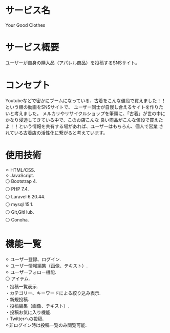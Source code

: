 # サービス名
 
Your Good Clothes
 
# サービス概要

ユーザーが自身の購入品（アパレル商品）を投稿するSNSサイト。
 
# コンセプト

Youtubeなどで密かにブームになっている、古着をこんな値段で買えました！！という類の動画をSNSサイトで、
ユーザー同士が自慢し合えるサイトを作りたいと考えました。
メルカリやリサイクルショップを筆頭に、「古着」が世の中にかなり浸透してきている中で、このお店こんな
良い商品がこんな値段で買えたよ！！という情報を共有する場があれば、ユーザーはもちろん、個人で営業
されている古着店の活性化に繋がると考えています。
 
# 使用技術
⚪︎ HTML/CSS.          
⚪︎ JavaScript.        
⚪ Bootstrap 4.         
⚪ PHP 7.4.       
⚪ Laravel 6.20.44.           
⚪ mysql 15.1.      
⚪ Git,GitHub.     
⚪ Conoha.         

# 機能一覧
⚪︎ ユーザー登録、ログイン.       
⚪︎ ユーザー情報編集（画像、テキスト）.        
⚪︎ ユーザーフォロー機能.         
⚪ アイテム.        
   ・投稿一覧表示.       
   ・カテゴリー、キーワードによる絞り込み表示.        
   ・新規投稿.        
   ・投稿編集（画像、テキスト）.         
   ・投稿お気に入り機能.        
   ・Twitterへの投稿.           
⚪︎非ログイン時は投稿一覧のみ閲覧可能. 

